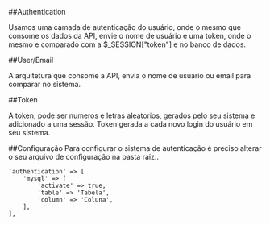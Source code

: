 ##Authentication

Usamos uma camada de autenticação do usuário, onde o mesmo que consome os dados da API, envie o nome de usuário e uma token, onde o mesmo e comparado com a $_SESSION["token"] e no banco de dados.

##User/Email

A arquitetura que consome a API, envia o nome de usuário ou email para comparar no sistema.

##Token

A token, pode ser numeros e letras aleatorios, gerados pelo seu sistema e adicionado a uma sessão. Token gerada a cada novo login do usuário em seu sistema.

##Configuração
Para configurar o sistema de autenticação é preciso alterar o seu arquivo de configuração na pasta raiz..

    'authentication' => [
        'mysql' => [
            'activate' => true,
            'table' => 'Tabela',
            'column' => 'Coluna',
        ],
    ],    